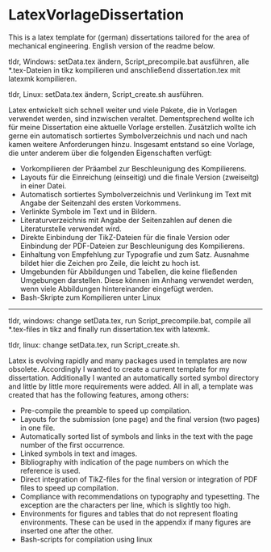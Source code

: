 # LatexVorlageDissertation
This is a latex template for (german) dissertations tailored for the area of mechanical engineering.
English version of the readme below.

tldr, Windows: setData.tex ändern, Script_precompile.bat ausführen, alle *.tex-Dateien in tikz kompilieren und anschließend dissertation.tex mit latexmk kompilieren.

tldr, Linux: setData.tex ändern, Script_create.sh ausführen.

Latex entwickelt sich schnell weiter und viele Pakete, die in Vorlagen verwendet werden, sind inzwischen veraltet. Dementsprechend wollte ich für meine Dissertation eine aktuelle Vorlage erstellen. Zusätzlich wollte ich gerne ein automatisch sortiertes Symbolverzeichnis und nach und nach kamen weitere Anforderungen hinzu. Insgesamt entstand so eine Vorlage, die unter anderem über die folgenden Eigenschaften verfügt:

* Vorkompilieren der Präambel zur Beschleunigung des Kompilierens.
* Layouts für die Einreichung (einseitig) und die finale Version (zweiseitg) in einer Datei.
* Automatisch sortiertes Symbolverzeichnis und Verlinkung im Text mit Angabe der Seitenzahl des ersten Vorkommens.
* Verlinkte Symbole im Text und in Bildern.
* Literaturverzeichnis mit Angabe der Seitenzahlen auf denen die Literaturstelle verwendet wird.
* Direkte Einbindung der TikZ-Dateien für die finale Version oder Einbindung der PDF-Dateien zur Beschleunigung des Kompilierens.
* Einhaltung von Empfehlung zur Typografie und zum Satz. Ausnahme bildet hier die Zeichen pro Zeile, die leicht zu hoch ist.
* Umgebunden für Abbildungen und Tabellen, die keine fließenden Umgebungen darstellen. Diese können im Anhang verwendet werden, wenn viele Abbildungen hintereinander eingefügt werden.
* Bash-Skripte zum Kompilieren unter Linux

----

tldr, windows: change setData.tex, run Script_precompile.bat, compile all *.tex-files in tikz and finally run dissertation.tex with latexmk.

tldr, linux: change setData.tex, run Script_create.sh.

Latex is evolving rapidly and many packages used in templates are now obsolete. Accordingly I wanted to create a current template for my dissertation. Additionally I wanted an automatically sorted symbol directory and little by little more requirements were added. All in all, a template was created that has the following features, among others:

* Pre-compile the preamble to speed up compilation.
* Layouts for the submission (one page) and the final version (two pages) in one file.
* Automatically sorted list of symbols and links in the text with the page number of the first occurrence.
* Linked symbols in text and images.
* Bibliography with indication of the page numbers on which the reference is used.
* Direct integration of TikZ-files for the final version or integration of PDF files to speed up compilation.
* Compliance with recommendations on typography and typesetting. The exception are the characters per line, which is slightly too high.
* Environments for figures and tables that do not represent floating environments. These can be used in the appendix if many figures are inserted one after the other.
* Bash-scripts for compilation using linux

